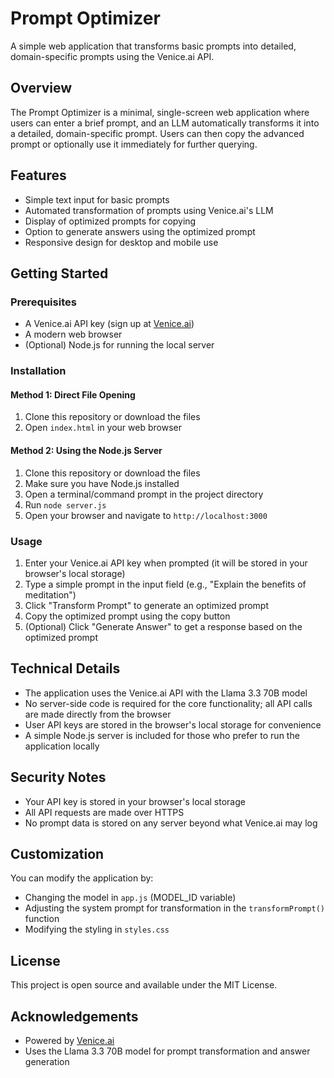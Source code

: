 # Prompt Optimizer

A simple web application that transforms basic prompts into detailed, domain-specific prompts using the Venice.ai API.

## Overview

The Prompt Optimizer is a minimal, single-screen web application where users can enter a brief prompt, and an LLM automatically transforms it into a detailed, domain-specific prompt. Users can then copy the advanced prompt or optionally use it immediately for further querying.

## Features

- Simple text input for basic prompts
- Automated transformation of prompts using Venice.ai's LLM
- Display of optimized prompts for copying
- Option to generate answers using the optimized prompt
- Responsive design for desktop and mobile use

## Getting Started

### Prerequisites

- A Venice.ai API key (sign up at [Venice.ai](https://venice.ai))
- A modern web browser
- (Optional) Node.js for running the local server

### Installation

#### Method 1: Direct File Opening
1. Clone this repository or download the files
2. Open `index.html` in your web browser

#### Method 2: Using the Node.js Server
1. Clone this repository or download the files
2. Make sure you have Node.js installed
3. Open a terminal/command prompt in the project directory
4. Run `node server.js`
5. Open your browser and navigate to `http://localhost:3000`

### Usage

1. Enter your Venice.ai API key when prompted (it will be stored in your browser's local storage)
2. Type a simple prompt in the input field (e.g., "Explain the benefits of meditation")
3. Click "Transform Prompt" to generate an optimized prompt
4. Copy the optimized prompt using the copy button
5. (Optional) Click "Generate Answer" to get a response based on the optimized prompt

## Technical Details

- The application uses the Venice.ai API with the Llama 3.3 70B model
- No server-side code is required for the core functionality; all API calls are made directly from the browser
- User API keys are stored in the browser's local storage for convenience
- A simple Node.js server is included for those who prefer to run the application locally

## Security Notes

- Your API key is stored in your browser's local storage
- All API requests are made over HTTPS
- No prompt data is stored on any server beyond what Venice.ai may log

## Customization

You can modify the application by:

- Changing the model in `app.js` (MODEL_ID variable)
- Adjusting the system prompt for transformation in the `transformPrompt()` function
- Modifying the styling in `styles.css`

## License

This project is open source and available under the MIT License.

## Acknowledgements

- Powered by [Venice.ai](https://venice.ai)
- Uses the Llama 3.3 70B model for prompt transformation and answer generation 